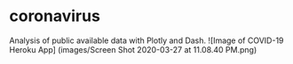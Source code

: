 # coronavirus
Analysis of public available data with Plotly and Dash. 
![Image of COVID-19 Heroku App]
(images/Screen Shot 2020-03-27 at 11.08.40 PM.png)
